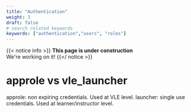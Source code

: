 ```yaml
---
title: "Authentication"
weight: 3
draft: false
# search related keywords
keywords: ["authentication","users", "roles"]
---
```


{{< notice info >}}
  **This page is under construction** <br>
  We're working on it!
{{</ notice >}}

# approle vs vle_launcher

approle: non expiring credentials. Used at VLE level.
launcher: single use credentials. Used at learner/instructor level.